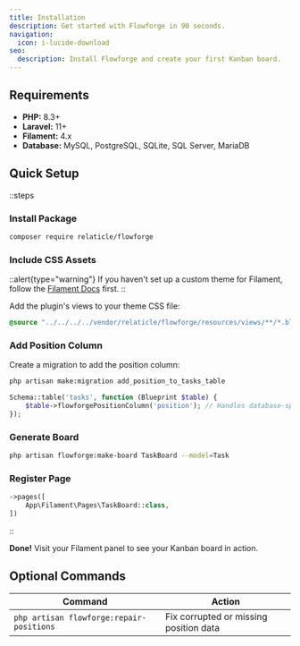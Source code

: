 ```yaml
---
title: Installation
description: Get started with Flowforge in 90 seconds.
navigation:
  icon: i-lucide-download
seo:
  description: Install Flowforge and create your first Kanban board.
---
```


## Requirements

- **PHP:** 8.3+
- **Laravel:** 11+  
- **Filament:** 4.x
- **Database:** MySQL, PostgreSQL, SQLite, SQL Server, MariaDB

## Quick Setup

::steps
### Install Package

```bash [Terminal]
composer require relaticle/flowforge
```

### Include CSS Assets

::alert{type="warning"}
If you haven't set up a custom theme for Filament, follow the [Filament Docs](https://filamentphp.com/docs/4.x/styling/overview#creating-a-custom-theme) first.
::

Add the plugin's views to your theme CSS file:

```css [resources/css/app.css]
@source "../../../../vendor/relaticle/flowforge/resources/views/**/*.blade.php";
```

### Add Position Column

Create a migration to add the position column:

```bash [Terminal]
php artisan make:migration add_position_to_tasks_table
```

```php [migration]
Schema::table('tasks', function (Blueprint $table) {
    $table->flowforgePositionColumn('position'); // Handles database-specific collations automatically
});
```

### Generate Board

```bash [Terminal]
php artisan flowforge:make-board TaskBoard --model=Task
```

### Register Page

```php [AdminPanelProvider.php]
->pages([
    App\Filament\Pages\TaskBoard::class,
])
```
::

**Done!** Visit your Filament panel to see your Kanban board in action.

## Optional Commands

| Command | Action |
|---------|--------|
| `php artisan flowforge:repair-positions` | Fix corrupted or missing position data |
